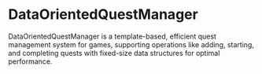 # DataOrientedQuestManager
DataOrientedQuestManager is a template-based, efficient quest management system for games, supporting operations like adding, starting, and completing quests with fixed-size data structures for optimal performance.
